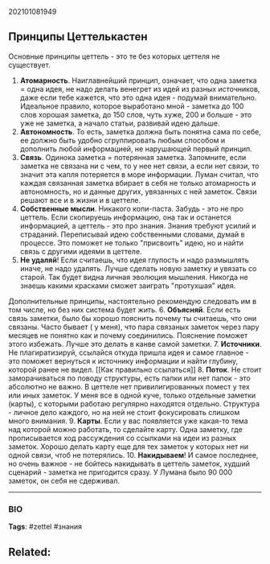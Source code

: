 202101081949
## Принципы Цеттелькастен
Основные принципы цеттель - это те без которых цеттеля не существует.
1. **Атомарность**. Наиглавнейший принцип, означает, что одна заметка = одна идея, не надо делать венегрет из идей из разных источников, даже если тебе кажется, что это одна идея - подумай внимательно. Идеальное правило, которое выработано мной - заметка до 100 слов хорошая заметка, до 150 слов, чуть хуже, 200 и больше - это уже не заметка, а начало статьи, развивай идею дальше.
2. **Автономность**. То есть, заметка должна быть понятна сама по себе, ее должно быть удобно сгруппировать любым способом и дополнить любой информацией, не нарушающей первый принцип.
3. **Связь**. Одинока заметка = потерянная заметка. Запомните, если заметка не связана ни с чем, то у нее нет связи, а если нет связи, то значит эта капля потеряется в море информации. Луман считал, что каждая связанная заметка вбирает в себя не только атомарность и автономность, но и данные других, увязанных с ней заметок. Связи решают все и в жизни и в цеттеле.
4. **Собственные мысли**. Никакого копи-паста. Забудь - это не про цеттель. Если скопируешь информацию, она так и останется информацией, а цеттель - это про знания. Знания требуют усилий и страданий. Переписывай идею собственными словами, думай в процессе. Это поможет не только "присвоить" идею, но и найти связь с другими идеями в цеттеле.
5. **Не удаляй**! Если считаешь, что идея глупость и надо размышлять иначе, не надо удалять. Лучше сделать новую заметку и увязать со старой. Так будет видна личная эволюция мышления. Никогда не знаешь какими красками сможет заиграть "протухшая" идея.

Дополнительные принципы, настоятельно рекомендую следовать им в том числе, но без них система будет жить. 
6. **Объясняй**. Если есть связь заметки, было бы хорошо пояснить почему ты считаешь, что они связаны. Часто бывает ( у меня), что пара связаных заметок через пару месяцев не понятно как и почему соединились. Пояснение поможет этого избежать. Лучше это делать в канве самой заметки. 
7. **Источники**. Не плагиратизируй, ссылайся откуда пришла идея и самое главное - это поможет вернуться к источнику информации и найти глубину, которой ранее не видел. [[Как правильно ссылаться]]
8. **Поток**. Не стоит заморачиваться по поводу структуры, есть папки или нет папок - это абсолютно не важно. В цеттеле нет привилигированных помест у тех или иных заметок. У меня все в одной куче, только отдельные заметки (карты), с которыми работаю регулярно находятся отдельно. Структура - личное дело каждого, но на ней не стоит фокусировать слишком много внимания.
9. **Карты**. Если у вас появляется уже какая-то тема над которой можно работать, то сделайте карту. Одна заметку, где прописывается ход рассуждения со ссылками на идеи из разных заметок. Хорошо делать карту еще для тех заметок у которых нет ни одной связи, чтоб не потерялись.
10. **Накидываем**! И самое последнее, но очень важное - не бойтесь накидывать в цеттель заметок, худший сценарий - заметка не пригодится сразу. У Лумана было 90 000 заметок, он себя не сдерживал.

---
### BIO
**Tags**: #zettel #знания 

**Related**:
- 